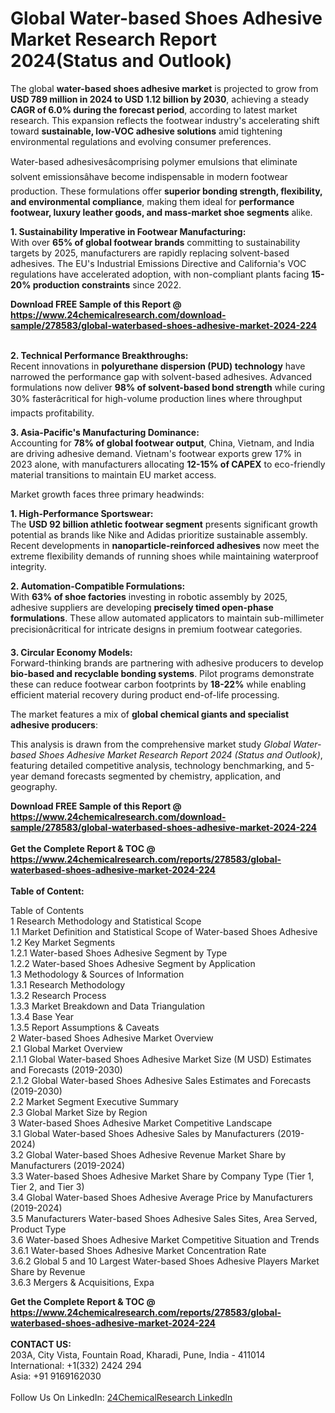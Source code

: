 <h1>Global Water-based Shoes Adhesive Market Research Report 2024(Status and Outlook)</h1><p>The global <strong>water-based shoes adhesive market</strong> is projected to grow from <strong>USD 789 million in 2024 to USD 1.12 billion by 2030</strong>, achieving a steady <strong>CAGR of 6.0% during the forecast period</strong>, according to latest market research. This expansion reflects the footwear industry's accelerating shift toward <strong>sustainable, low-VOC adhesive solutions</strong> amid tightening environmental regulations and evolving consumer preferences.</p><p>Water-based adhesivesâcomprising polymer emulsions that eliminate solvent emissionsâhave become indispensable in modern footwear production. These formulations offer <strong>superior bonding strength, flexibility, and environmental compliance</strong>, making them ideal for <strong>performance footwear, luxury leather goods, and mass-market shoe segments</strong> alike.</p><p><strong>1. Sustainability Imperative in Footwear Manufacturing:</strong><br>
With over <strong>65% of global footwear brands</strong> committing to sustainability targets by 2025, manufacturers are rapidly replacing solvent-based adhesives. The EU's Industrial Emissions Directive and California's VOC regulations have accelerated adoption, with non-compliant plants facing <strong>15-20% production constraints</strong> since 2022.</p><div><b>Download FREE Sample of this Report @ 
            <a href="https://www.24chemicalresearch.com/download-sample/278583/global-waterbased-shoes-adhesive-market-2024-224">
            https://www.24chemicalresearch.com/download-sample/278583/global-waterbased-shoes-adhesive-market-2024-224</a></b></div><br><p><strong>2. Technical Performance Breakthroughs:</strong><br>
Recent innovations in <strong>polyurethane dispersion (PUD) technology</strong> have narrowed the performance gap with solvent-based adhesives. Advanced formulations now deliver <strong>98% of solvent-based bond strength</strong> while curing 30% fasterâcritical for high-volume production lines where throughput impacts profitability.</p><p><strong>3. Asia-Pacific's Manufacturing Dominance:</strong><br>
Accounting for <strong>78% of global footwear output</strong>, China, Vietnam, and India are driving adhesive demand. Vietnam's footwear exports grew 17% in 2023 alone, with manufacturers allocating <strong>12-15% of CAPEX</strong> to eco-friendly material transitions to maintain EU market access.</p><p>Market growth faces three primary headwinds:</p><p><strong>1. High-Performance Sportswear:</strong><br>
The <strong>USD 92 billion athletic footwear segment</strong> presents significant growth potential as brands like Nike and Adidas prioritize sustainable assembly. Recent developments in <strong>nanoparticle-reinforced adhesives</strong> now meet the extreme flexibility demands of running shoes while maintaining waterproof integrity.</p><p><strong>2. Automation-Compatible Formulations:</strong><br>
With <strong>63% of shoe factories</strong> investing in robotic assembly by 2025, adhesive suppliers are developing <strong>precisely timed open-phase formulations</strong>. These allow automated applicators to maintain sub-millimeter precisionâcritical for intricate designs in premium footwear categories.</p><p><strong>3. Circular Economy Models:</strong><br>
Forward-thinking brands are partnering with adhesive producers to develop <strong>bio-based and recyclable bonding systems</strong>. Pilot programs demonstrate these can reduce footwear carbon footprints by <strong>18-22%</strong> while enabling efficient material recovery during product end-of-life processing.</p><p>The market features a mix of <strong>global chemical giants and specialist adhesive producers</strong>:</p><p>This analysis is drawn from the comprehensive market study <em>Global Water-based Shoes Adhesive Market Research Report 2024 (Status and Outlook)</em>, featuring detailed competitive analysis, technology benchmarking, and 5-year demand forecasts segmented by chemistry, application, and geography.</p><div><b>Download FREE Sample of this Report @ 
            <a href="https://www.24chemicalresearch.com/download-sample/278583/global-waterbased-shoes-adhesive-market-2024-224">
            https://www.24chemicalresearch.com/download-sample/278583/global-waterbased-shoes-adhesive-market-2024-224</a></b></div><br><div><b>Get the Complete Report & TOC @ 
            <a href="https://www.24chemicalresearch.com/reports/278583/global-waterbased-shoes-adhesive-market-2024-224">
            https://www.24chemicalresearch.com/reports/278583/global-waterbased-shoes-adhesive-market-2024-224</a></b></div><br>
            <b>Table of Content:</b><p>Table of Contents<br />
1 Research Methodology and Statistical Scope<br />
1.1 Market Definition and Statistical Scope of Water-based Shoes Adhesive<br />
1.2 Key Market Segments<br />
1.2.1 Water-based Shoes Adhesive Segment by Type<br />
1.2.2 Water-based Shoes Adhesive Segment by Application<br />
1.3 Methodology & Sources of Information<br />
1.3.1 Research Methodology<br />
1.3.2 Research Process<br />
1.3.3 Market Breakdown and Data Triangulation<br />
1.3.4 Base Year<br />
1.3.5 Report Assumptions & Caveats<br />
2 Water-based Shoes Adhesive Market Overview<br />
2.1 Global Market Overview<br />
2.1.1 Global Water-based Shoes Adhesive Market Size (M USD) Estimates and Forecasts (2019-2030)<br />
2.1.2 Global Water-based Shoes Adhesive Sales Estimates and Forecasts (2019-2030)<br />
2.2 Market Segment Executive Summary<br />
2.3 Global Market Size by Region<br />
3 Water-based Shoes Adhesive Market Competitive Landscape<br />
3.1 Global Water-based Shoes Adhesive Sales by Manufacturers (2019-2024)<br />
3.2 Global Water-based Shoes Adhesive Revenue Market Share by Manufacturers (2019-2024)<br />
3.3 Water-based Shoes Adhesive Market Share by Company Type (Tier 1, Tier 2, and Tier 3)<br />
3.4 Global Water-based Shoes Adhesive Average Price by Manufacturers (2019-2024)<br />
3.5 Manufacturers Water-based Shoes Adhesive Sales Sites, Area Served, Product Type<br />
3.6 Water-based Shoes Adhesive Market Competitive Situation and Trends<br />
3.6.1 Water-based Shoes Adhesive Market Concentration Rate<br />
3.6.2 Global 5 and 10 Largest Water-based Shoes Adhesive Players Market Share by Revenue<br />
3.6.3 Mergers & Acquisitions, Expa</p><div><b>Get the Complete Report & TOC @ 
            <a href="https://www.24chemicalresearch.com/reports/278583/global-waterbased-shoes-adhesive-market-2024-224">
            https://www.24chemicalresearch.com/reports/278583/global-waterbased-shoes-adhesive-market-2024-224</a></b></div><br><b>CONTACT US:</b><br>
            203A, City Vista, Fountain Road, Kharadi, Pune, India - 411014<br>
            International: +1(332) 2424 294<br>
            Asia: +91 9169162030 <br><br>
            Follow Us On LinkedIn: <a href="https://www.linkedin.com/company/24chemicalresearch/">24ChemicalResearch LinkedIn</a>